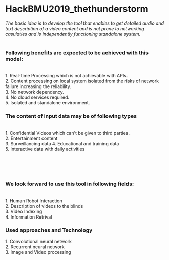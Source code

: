 # HackBMU2019_thethunderstorm<br>
  _The basic idea is to develop the tool that enables to get detailed audio and text description of a video content and is not prone to networking casulaties and is independently functioning standalone system._ 
    </br></br>
 
 <h3> 
    Following benefits are expected to be achieved with this model:</h3></br>
    1. Real-time Processing which is not achievable with APIs.</br>
    2. Content processing on local system isolated from the risks of network failure increasing the reliability.</br>
    3. No network dependency.</br>
    4. No cloud services required.</br>
    5. Isolated and standalone environment.
 </br> 
 <h3> The content of input data may be of following types</h3></br>
    1. Confidential Videos which can't be given to third parties.</br>
    2. Entertainment content </br>
    3. Surveillancing data
    4. Educational and training data </br>
    5. Interactive data with daily activities</br>
   <br></br><br></br>
  <h3> We look forward to use this tool in following fields:</h3></br>
    1. Human Robot Interaction</br>
    2. Description of videos to the blinds</br>
    3. Video Indexing</br>
    4. Information Retrival</br>
   <h3>Used approaches and Technology</h3>
      1. Convolutional neural network</br>
      2. Recurrent neural network </br>
      3. Image and Video processing </br>
   
